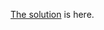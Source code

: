 [The solution](https://tnek.gitbooks.io/csaw-2015-hsf-preliminary-writeups/content/500_-_where_is_my_key.html) is here.
